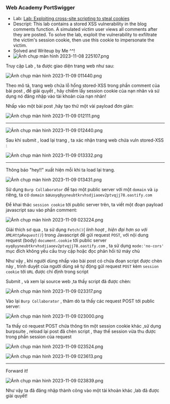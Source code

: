 ### Web Academy PortSwigger
* Lab: [Lab: Exploiting cross-site scripting to steal cookies](https://portswigger.net/web-security/cross-site-scripting/exploiting/lab-stealing-cookies)
* Descript: This lab contains a stored XSS vulnerability in the blog comments function. A simulated victim user views all comments after they are posted. To solve the lab, exploit the vulnerability to exfiltrate the victim's session cookie, then use this cookie to impersonate the victim.
* Solved and Writeup by Me ^^!
* ![Ảnh chụp màn hình 2023-11-08 225107.png](https://hackmd.io/_uploads/Sk1RJLtXa.png)

Truy cập Lab , ta được giao diện trang web như sau: 

![Ảnh chụp màn hình 2023-11-09 011440.png](https://hackmd.io/_uploads/BJqQxIt7T.png)

Theo mô tả, trang web chứa lỗ hổng stored-XSS trong phần comment của bài post , để giải quyết , hãy chiếm lấy session cookie của nạn nhân và sử dụng nó đăng nhập vào tài khoản của nạn nhân!

Nhấp vào một bài post ,hãy tạo thử một vài payload đơn giản:  

![Ảnh chụp màn hình 2023-11-09 012111.png](https://hackmd.io/_uploads/BkjcQ8tQa.png)

---
![Ảnh chụp màn hình 2023-11-09 012440.png](https://hackmd.io/_uploads/Sk7s7UF7T.png)

Sau khi submit , load lại trang , ta xác nhận trang web chứa vuln stored-XSS :  



![Ảnh chụp màn hình 2023-11-09 013332.png](https://hackmd.io/_uploads/ryNqV8KXp.png)

---
Thông báo "hey!!" xuất hiện mỗi khi ta load lại trang.

![Ảnh chụp màn hình 2023-11-09 013431.png](https://hackmd.io/_uploads/HyW048KQp.png)

Sử dụng `Burp Collaborator` để tạo một public server với một `domain` và `ip` riêng, ta có `domain` sau`oyq8yyneubtkrvhsdjiaoev2ptvqjj78.oastify.com`

Để khai thác `session cookie` tới public server trên, ta viết một đoạn payload javascript sau vào phần comment:  

![Ảnh chụp màn hình 2023-11-09 023224.png](https://hackmd.io/_uploads/HkgBVPK7p.png)

Giải thích sơ qua , ta sử dụng `Fetch()`( *linh hoạt , hiện đại hơn so với `XMLHttpRequest()`*) trong Javascript để gửi request `POST`, với nội dung request (body) `document.cookie` tới public server `oyq8yyneubtkrvhsdjiaoev2ptvqjj78.oastify.com` , ta sử dụng `mode:'no-cors'`  mục đích không yêu cầu truy cập hoặc đọc phản hồi từ máy chủ

Như vậy , khi người dùng nhấp vào bài post có chứa đoạn script được chèn này , trình duyệt của người dùng sẽ tự động gửi request `POST` kèm `session cookie` tới `URL` được chỉ định trong script

Submit , và xem lại source web ,ta thấy script đã được chèn:

![Ảnh chụp màn hình 2023-11-09 023317.png](https://hackmd.io/_uploads/Hkx5cwYma.png)



Vào lại `Burp Collaborator` , thăm dò ta thấy các request POST tới public server:

![Ảnh chụp màn hình 2023-11-09 023000.png](https://hackmd.io/_uploads/Bylv4DFXT.png)


Ta thấy có request POST chứa thông tin một session cookie khác ,sử dụng burpsuite , reload lại post đã chèn script , thay thế session vừa thu được trong phần session của request 

![Ảnh chụp màn hình 2023-11-09 023524.png](https://hackmd.io/_uploads/HyZOBwt7p.png)

![Ảnh chụp màn hình 2023-11-09 023613.png](https://hackmd.io/_uploads/HysurvY7a.png)

---

Forward it!

![Ảnh chụp màn hình 2023-11-09 023839.png](https://hackmd.io/_uploads/ByKf8vFX6.png)

Như vậy ta đã đăng nhập thành công vào một tài khoản khác ,lab đã được giải quyết!  
